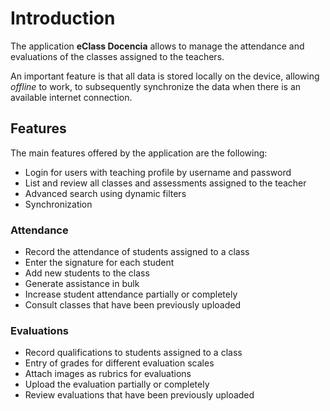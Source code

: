 # Introduction

The application **eClass Docencia** allows to manage the attendance and evaluations of the classes assigned to the teachers.

An important feature is that all data is stored locally on the device, allowing _offline_ to work, to subsequently synchronize the data when there is an available internet connection.

## Features

The main features offered by the application are the following:

* Login for users with teaching profile by username and password
* List and review all classes and assessments assigned to the teacher
* Advanced search using dynamic filters
* Synchronization

### Attendance

* Record the attendance of students assigned to a class
* Enter the signature for each student
* Add new students to the class
* Generate assistance in bulk
* Increase student attendance partially or completely
* Consult classes that have been previously uploaded

### Evaluations

* Record qualifications to students assigned to a class
* Entry of grades for different evaluation scales
* Attach images as rubrics for evaluations
* Upload the evaluation partially or completely
* Review evaluations that have been previously uploaded
